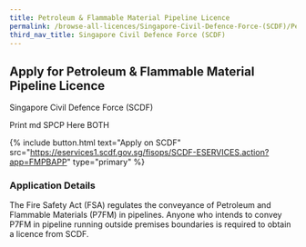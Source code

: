 ```yaml
---
title: Petroleum & Flammable Material Pipeline Licence
permalink: /browse-all-licences/Singapore-Civil-Defence-Force-(SCDF)/Petroleum-&-Flammable-Material-Pipeline-Licence
third_nav_title: Singapore Civil Defence Force (SCDF)
---
```


## Apply for Petroleum & Flammable Material Pipeline Licence

Singapore Civil Defence Force (SCDF)

Print md SPCP Here BOTH

{% include button.html text="Apply on SCDF" src="https://eservices1.scdf.gov.sg/fisops/SCDF-ESERVICES.action?app=FMPBAPP" type="primary" %}

### Application Details

<p>The Fire Safety Act (FSA) regulates the conveyance of Petroleum and Flammable Materials (P7FM) in pipelines. Anyone who intends to convey P7FM in pipeline running outside premises boundaries is required to obtain a licence from SCDF.</p>

